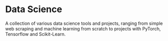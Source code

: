 # Data Science

A collection of various data science tools and projects, ranging from simple web scraping and machine learning from scratch to projects with PyTorch, Tensorflow and Scikit-Learn.


